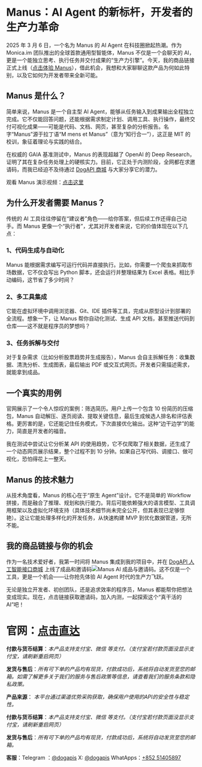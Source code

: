 # Manus：AI Agent 的新标杆，开发者的生产力革命

2025 年 3 月 6 日，一个名为 Manus 的 AI Agent 在科技圈掀起热潮。作为 Monica.im 团队推出的全球首款通用型智能体，Manus 不仅是一个会聊天的 AI，更是一个能独立思考、执行任务并交付成果的“生产力引擎”。今天，我的商品链接正式上线（[点击体验 Manus](https://dogapi.ai/product/manus-ai-成品-邀请码dogapi人工智能接口商城/)），借此机会，我想和大家聊聊这款产品为何如此特别，以及它如何为开发者带来全新可能。

## Manus 是什么？

简单来说，Manus 是一个自主型 AI Agent，能够从任务输入到成果输出全程独立完成。它不仅能回答问题，还能根据需求制定计划、调用工具、执行操作，最终交付可视化成果——可能是代码、文档、网页，甚至复杂的分析报告。名字“Manus”源于拉丁语“M mens et Manus”（意为“知行合一”），这正是 MIT 的校训，象征着理论与实践的结合。

在权威的 GAIA 基准测试中，Manus 的表现超越了 OpenAI 的 Deep Research，证明了其在复杂任务处理上的硬核实力。目前，它正处于内测阶段，全网都在求邀请码，而我已经迫不及待通过 [DogAPI 商城](https://dogapi.ai/product/manus-ai-成品-邀请码dogapi人工智能接口商城/) 与大家分享它的潜力。

观看 Manus 演示视频：[点击这里](https://dogapi.ai/wp-content/uploads/2025/03/Manus-Chinese-2k-compressed-v2.mp4)

## 为什么开发者需要 Manus？

传统的 AI 工具往往停留在“建议者”角色——给你答案，但后续工作还得自己动手。而 Manus 更像一个“执行者”，尤其对开发者来说，它的价值体现在以下几点：

### 1、代码生成与自动化

Manus 能根据需求编写可运行代码并直接执行。比如，你需要一个爬虫来抓取市场数据，它不仅会写出 Python 脚本，还会运行并整理结果为 Excel 表格。相比手动编码，这节省了多少时间？

### 2、多工具集成

它能在虚拟环境中调用浏览器、Git、IDE 插件等工具，完成从原型设计到部署的全流程。想象一下，让 Manus 帮你自动化测试、生成 API 文档，甚至推送代码到仓库——这不就是程序员的梦想吗？

### 3、任务拆解与交付

对于复杂需求（比如分析股票趋势并生成报告），Manus 会自主拆解任务：收集数据、清洗分析、生成图表，最后输出 PDF 或交互式网页。开发者只需描述需求，就能拿到成品。

## 一个真实的用例

官网展示了一个令人惊叹的案例：筛选简历。用户上传一个包含 10 份简历的压缩包，Manus 自动解压、逐页阅读、提取关键信息，最后生成候选人排名和评估表格。更厉害的是，它还能记住任务模式，下次直接优化输出。这种“边干边学”的能力，简直是开发者的福音。

我在测试中尝试让它分析某 API 的使用趋势，它不仅爬取了相关数据，还生成了一个动态网页展示结果，整个过程不到 10 分钟。如果自己写代码、调接口、做可视化，恐怕得花上一整天。

## Manus 的技术魅力

从技术角度看，Manus 的核心在于“原生 Agent”设计。它不是简单的 Workflow 拼接，而是融合了推理、规划和执行能力。背后可能依赖强大的语言模型、工具调用框架以及虚拟化环境支持（具体技术细节尚未完全公开，但其表现已足够惊艳）。这让它能处理多样化的开发任务，从快速构建 MVP 到优化数据管道，无所不能。

## 我的商品链接与你的机会

作为一名技术爱好者，我第一时间将 Manus 集成到我的项目中，并在 [DogAPI 人工智能接口商城](https://dogapi.ai/product/manus-ai-成品-邀请码dogapi人工智能接口商城/) 上线了成品和邀请码![Manus AI 成品与邀请码](https://dogapi.ai/wp-content/uploads/2025/03/Manus-AI-成品_邀请码.png)。这不仅是一个工具，更是一个机会——让你抢先体验 AI Agent 时代的生产力飞跃。

无论是独立开发者、初创团队，还是追求效率的程序员，Manus 都能帮你把想法变成现实。现在，点击链接获取邀请码，加入内测，一起探索这个“真干活的 AI”吧！



# 官网：[点击直达](https://www.dogapi.ai)

**付款与货币结算**：*本产品支持支付宝、微信 等支付。（支付宝若付款页面没显示支付宝，请刷新重启网页）*

**发货与售后**：*所有可下单的产品均有现货，付款成功后，系统将自动发货至您的邮箱。如需了解更多关于我们的服务与售后政策等信息，请查看我们的服务条款和隐私政策。*

**产品来源**： *本平台通过渠道优势采购获取，确保用户使用的API的安全性与稳定性。*

**付款与货币结算**：*本产品支持支付宝、微信 等支付。（支付宝若付款页面没显示支付宝，请刷新重启网页）*

**发货与售后**：*所有可下单的产品均有现货，付款成功后，系统将自动发货至您的邮箱。*

**客服**：Telegram ：[@dogapis](https://t.me/dogapis)     X: [@dogapis](https://x.com/Dogapis)        WhatApps：[+852 51405897](https://wa.me/85251405897)

